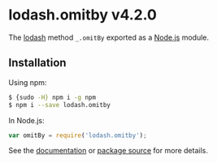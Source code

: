 # lodash.omitby v4.2.0

The [lodash](https://lodash.com/) method `_.omitBy` exported as a [Node.js](https://nodejs.org/) module.

## Installation

Using npm:
```bash
$ {sudo -H} npm i -g npm
$ npm i --save lodash.omitby
```

In Node.js:
```js
var omitBy = require('lodash.omitby');
```

See the [documentation](https://lodash.com/docs#omitBy) or [package source](https://github.com/lodash/lodash/blob/4.2.0-npm-packages/lodash.omitby) for more details.
